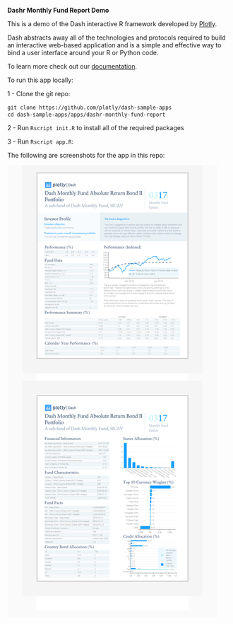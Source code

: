 **Dashr Monthly Fund Report Demo**

This is a demo of the Dash interactive R framework developed by [Plotly](https://plot.ly/).

Dash abstracts away all of the technologies and protocols required to build an interactive web-based application and is a simple and effective way to bind a user interface around your R or Python code.

To learn more check out our [documentation](https://plot.ly/dash).

To run this app locally:

1 - Clone the git repo:

```
git clone https://github.com/plotly/dash-sample-apps
cd dash-sample-apps/apps/dashr-monthly-fund-report
```

2 - Run `Rscript init.R` to install all of the required packages

3 - Run `Rscript app.R`:

The following are screenshots for the app in this repo:

![dashr-monthly-fund](screenshots/dashr-monthly-fund.png)
